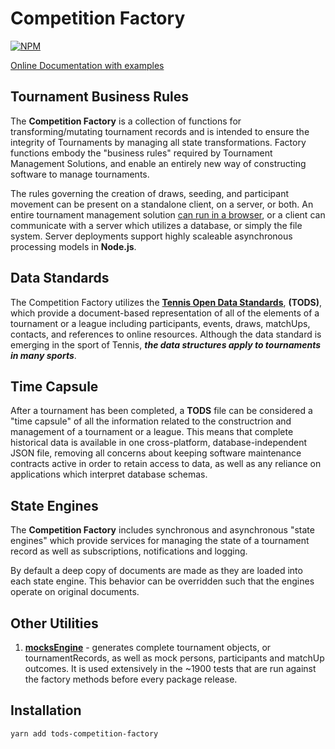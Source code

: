 # Competition Factory

[![NPM](https://img.shields.io/npm/v/tods-competition-factory)](https://www.npmjs.com/package/tods-competition-factory)

[Online Documentation with examples](https://courthive.github.io/tods-competition-factory/)

## Tournament Business Rules

The **Competition Factory** is a collection of functions for transforming/mutating tournament records and is intended to ensure the integrity of Tournaments by managing all state transformations. Factory functions embody the "business rules" required by Tournament Management Solutions, and enable an entirely new way of constructing software to manage tournaments.

The rules governing the creation of draws, seeding, and participant movement can be present on a standalone client, on a server, or both.
An entire tournament management solution [can run in a browser](https://courthive.github.io/TMX/), or a client can communicate with a server which utilizes a database, or simply the file system.
Server deployments support highly scaleable asynchronous processing models in **Node.js**.

## Data Standards

The Competition Factory utilizes the **[Tennis Open Data Standards](https://itftennis.atlassian.net/wiki/spaces/TODS/overview)**, **(TODS)**,
which provide a document-based representation of all of the elements of a tournament or a league including participants, events, draws, matchUps, contacts, and references to online resources. Although the data standard is emerging in the sport of Tennis, **_the data structures apply to tournaments in many sports_**.

## Time Capsule

After a tournament has been completed, a **TODS** file can be considered a "time capsule" of all the information related to the constructrion and management of a tournament or a league. This means that complete historical data is available in one cross-platform, database-independent JSON file, removing all concerns about keeping software maintenance contracts active in order to retain access to data, as well as any reliance on applications which interpret database schemas.

## State Engines

The **Competition Factory** includes synchronous and asynchronous "state engines" which provide services for managing the state of a tournament record as well as subscriptions, notifications and logging.

By default a deep copy of documents are made as they are loaded into each state engine. This behavior can be overridden such that the engines operate on original documents.

## Other Utilities

1. [**mocksEngine**](./overview/mocks-engine-overview) - generates complete tournament objects, or tournamentRecords, as well as mock persons, participants and matchUp outcomes.
   It is used extensively in the ~1900 tests that are run against the factory methods before every package release.

## Installation

```sh
yarn add tods-competition-factory
```
